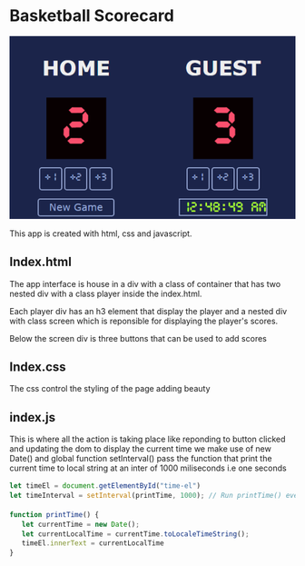 # Basketball Scorecard
![Basketball Scorecard UI](/Basketball.PNG)

This app is created with html, css and javascript. 
## Index.html
The app interface is house in a div with a class of container that has two nested div with a class player inside the index.html.

Each player div has an h3 element that display the player and a nested div with class screen which is reponsible for displaying the player's scores.

Below the screen div is three buttons that can be used to add scores
## Index.css
The css control the styling of the page adding beauty

## index.js
This is where all the action is taking place like reponding to button clicked and updating the dom
to display the current time we make use of new Date()
and global function setInterval() pass the function that print the current time to local string at an inter of 1000 miliseconds i.e one seconds
```javascript
let timeEl = document.getElementById("time-el")
let timeInterval = setInterval(printTime, 1000); // Run printTime() every second

function printTime() {
   let currentTime = new Date();
   let currentLocalTime = currentTime.toLocaleTimeString();
   timeEl.innerText = currentLocalTime
}
```